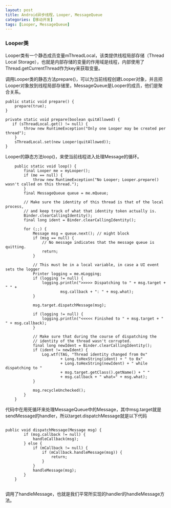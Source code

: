```yaml
---
layout: post
title: Android异步线程，Looper, MessageQueue
categories: [移动开发]
tags: [Looper, MessageQueue]
---
```

### Looper类

Looper类有一个静态成员变量mThreadLocal，该类提供线程局部存储（Thread Local Storage），也就是内部存储的变量的作用域是线程，内部使用了Thread.getCurrentThread作为key来获取变量。

调用Looper类的静态方法prepare()，可以为当前线程创建Looper对象，并且把Looper对象放到线程局部存储里，MessageQueue是Looper的成员，他们是聚合关系。

```
public static void prepare() {
    prepare(true);
}

private static void prepare(boolean quitAllowed) {
   if (sThreadLocal.get() != null) {
        throw new RuntimeException("Only one Looper may be created per thread");
    }
    sThreadLocal.set(new Looper(quitAllowed));
}
```

Looper的静态方法loop()，来使当前线程进入处理Message的循环。


```
    public static void loop() {
        final Looper me = myLooper();
        if (me == null) {
            throw new RuntimeException("No Looper; Looper.prepare() wasn't called on this thread.");
        }
        final MessageQueue queue = me.mQueue;

        // Make sure the identity of this thread is that of the local process,
        // and keep track of what that identity token actually is.
        Binder.clearCallingIdentity();
        final long ident = Binder.clearCallingIdentity();

        for (;;) {
            Message msg = queue.next(); // might block
            if (msg == null) {
                // No message indicates that the message queue is quitting.
                return;
            }

            // This must be in a local variable, in case a UI event sets the logger
            Printer logging = me.mLogging;
            if (logging != null) {
                logging.println(">>>>> Dispatching to " + msg.target + " " +
                        msg.callback + ": " + msg.what);
            }

            msg.target.dispatchMessage(msg);

            if (logging != null) {
                logging.println("<<<<< Finished to " + msg.target + " " + msg.callback);
            }

            // Make sure that during the course of dispatching the
            // identity of the thread wasn't corrupted.
            final long newIdent = Binder.clearCallingIdentity();
            if (ident != newIdent) {
                Log.wtf(TAG, "Thread identity changed from 0x"
                        + Long.toHexString(ident) + " to 0x"
                        + Long.toHexString(newIdent) + " while dispatching to "
                        + msg.target.getClass().getName() + " "
                        + msg.callback + " what=" + msg.what);
            }

            msg.recycleUnchecked();
        }
    }

```

代码中在用死循环来处理MessageQueue中的Message，其中msg.target就是sendMessage的handler，所以target.dispatchMessage就是以下代码

```

public void dispatchMessage(Message msg) {
        if (msg.callback != null) {
            handleCallback(msg);
        } else {
            if (mCallback != null) {
                if (mCallback.handleMessage(msg)) {
                    return;
                }
            }
            handleMessage(msg);
        }
    }
    
```
调用了handleMessage，也就是我们平常所实现的handler的handleMessage方法。